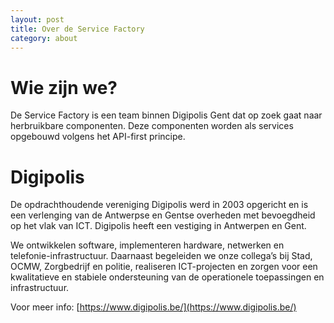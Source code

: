```yaml
---
layout: post                    
title: Over de Service Factory
category: about
---
```


# Wie zijn we?

De Service Factory is een team binnen Digipolis Gent dat op zoek gaat naar herbruikbare componenten. Deze componenten worden als services opgebouwd volgens het API-first principe.

# Digipolis

De opdrachthoudende vereniging Digipolis werd in 2003 opgericht en is een verlenging van de Antwerpse en Gentse overheden met bevoegdheid op het vlak van ICT. Digipolis heeft een vestiging in Antwerpen en Gent.

We ontwikkelen software, implementeren hardware, netwerken en telefonie-infrastructuur. Daarnaast begeleiden we onze collega’s bij Stad, OCMW, Zorgbedrijf en politie, realiseren ICT-projecten en zorgen voor een kwalitatieve en stabiele ondersteuning van de operationele toepassingen en infrastructuur.

Voor meer info: [https://www.digipolis.be/](https://www.digipolis.be/)
